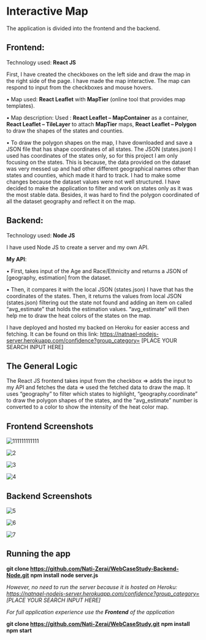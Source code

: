 # **Interactive Map**

The application is divided into the frontend and the backend.

## **Frontend**:

Technology used: **React JS**

First, I have created the checkboxes on the left side and draw the map in the right side of the page.
I have made the map interactive. The map can respond to input from the checkboxes and mouse hovers.     

• Map used: **React Leaflet** with **MapTier** (online tool that provides map templates). <br />

• Map description: Used : **React Leaflet – MapContainer** as a container, **React Leaflet – TileLayer** to attach **MapTier** maps, **React Leaflet – Polygon** to draw the shapes of the states and counties. <br />

• To draw the polygon shapes on the map, I have downloaded and save a JSON file that has shape coordinates of all states. The JSON (states.json) I used has coordinates of the states only, so for this project I am only focusing on the states. This is because, the data provided on the dataset was very messed up and had other different geographical names other than states and counties, which made it hard to track. I had to make some changes because the dataset values were not well structured. I have decided to make the application to filter and work on states only as it was the most stable data. Besides, it was hard to find the polygon coordinated of all the dataset geography and reflect it on the map. <br />  

## **Backend**:

Technology used: **Node JS**

I have used Node JS to create a server and my own API.

**My API**:

• First, takes input of the Age and Race/Ethnicity and returns a JSON of [geography, estimation] from the dataset. <br />

• Then, it compares it with the local JSON (states.json) I have that has the coordinates of the states. Then, it returns the values from local JSON (states.json) filtering out the state not found and adding an item on called “avg_estimate” that holds the estimation values. “avg_estimate” will then help me to draw the heat colors of the states on the map. <br />

I have deployed and hosted my backed on Heroku for easier access and fetching.
It can be found on this link: https://natnael-nodejs-server.herokuapp.com/confidence?group_category= [PLACE YOUR SEARCH INPUT HERE]

## **The General Logic**
The React JS frontend takes input from the checkbox => adds the input to my API and fetches the data => used the fetched data to draw the map. It uses “geography” to filter which states to highlight, “geography.coordinate” to draw the polygon shapes of the states, and the “avg_estimate” number is converted to a color to show the intensity of the heat color map.

## **Frontend Screenshots**

![111111111111](https://user-images.githubusercontent.com/106341725/210375631-ef2931fc-bda8-4f28-b5dd-ed5450de51e5.jpg)

![2](https://user-images.githubusercontent.com/106341725/210370578-45f187d1-0d98-402e-a5cb-82cc4d978967.jpg)

![3](https://user-images.githubusercontent.com/106341725/210370616-b6f39013-fc37-4b2c-ade5-de96291ff8dd.jpg)

![4](https://user-images.githubusercontent.com/106341725/210370658-c77f104f-bed1-4f9a-9a85-0045f312b746.jpg)


## **Backend Screenshots**

![5](https://user-images.githubusercontent.com/106341725/210357992-9cc5a94e-1b26-4c02-a831-fb3f49dd4b7f.jpg)

![6](https://user-images.githubusercontent.com/106341725/210358018-af0f0cb6-5610-464c-9b9a-5bbb3795855d.jpg)

![7](https://user-images.githubusercontent.com/106341725/210358237-ffb9133f-14a2-435c-aafa-ca5a87ef9ec4.jpg)


## **Running the app**

**git clone https://github.com/Nati-Zerai/WebCaseStudy-Backend-Node.git**
**npm install**
**node server.js**

*However, no need to run the server because it is hosted on Heroku: https://natnael-nodejs-server.herokuapp.com/confidence?group_category= [PLACE YOUR SEARCH INPUT HERE]*

*For full application experience use the **Frontend** of the application*

**git clone https://github.com/Nati-Zerai/WebCaseStudy.git**
**npm install**
**npm start**




